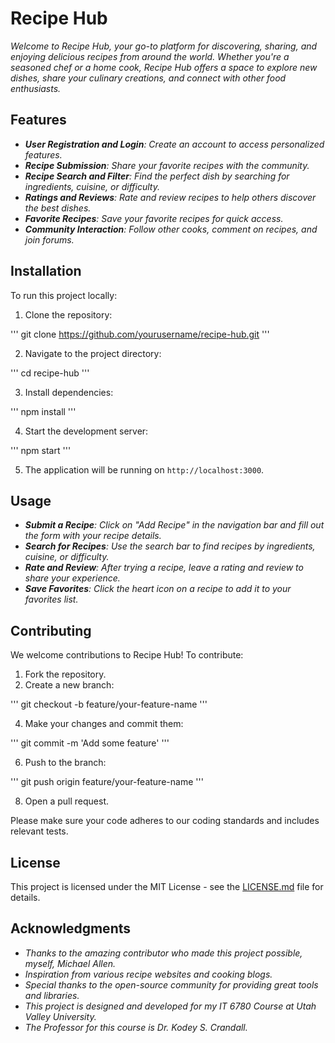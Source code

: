 # Recipe Hub

_Welcome to Recipe Hub, your go-to platform for discovering, sharing, and enjoying delicious recipes from around the world. Whether you're a seasoned chef or a home cook, Recipe Hub offers a space to explore new dishes, share your culinary creations, and connect with other food enthusiasts._


## Features

- _**User Registration and Login**: Create an account to access personalized features._
- _**Recipe Submission**: Share your favorite recipes with the community._
- _**Recipe Search and Filter**: Find the perfect dish by searching for ingredients, cuisine, or difficulty._
- _**Ratings and Reviews**: Rate and review recipes to help others discover the best dishes._
- _**Favorite Recipes**: Save your favorite recipes for quick access._
- _**Community Interaction**: Follow other cooks, comment on recipes, and join forums._
  
## Installation

To run this project locally:

1. Clone the repository:

'''
git clone https://github.com/yourusername/recipe-hub.git
'''

2. Navigate to the project directory:

'''
cd recipe-hub
'''

3. Install dependencies:

'''
npm install
'''

4. Start the development server:

'''
npm start
'''

5. The application will be running on `http://localhost:3000`.


## Usage

- _**Submit a Recipe**: Click on "Add Recipe" in the navigation bar and fill out the form with your recipe details._
- _**Search for Recipes**: Use the search bar to find recipes by ingredients, cuisine, or difficulty._
- _**Rate and Review**: After trying a recipe, leave a rating and review to share your experience._
- _**Save Favorites**: Click the heart icon on a recipe to add it to your favorites list._

## Contributing

We welcome contributions to Recipe Hub! To contribute:

1. Fork the repository.
2. Create a new branch:

'''
git checkout -b feature/your-feature-name
'''

4. Make your changes and commit them:

'''
git commit -m 'Add some feature'
'''

6. Push to the branch:

'''
git push origin feature/your-feature-name
'''

8. Open a pull request.

Please make sure your code adheres to our coding standards and includes relevant tests.

## License

This project is licensed under the MIT License - see the [LICENSE.md](LICENSE.md) file for details.

## Acknowledgments

- _Thanks to the amazing contributor who made this project possible, myself, Michael Allen._
- _Inspiration from various recipe websites and cooking blogs._
- _Special thanks to the open-source community for providing great tools and libraries._
- _This project is designed and developed for my IT 6780 Course at Utah Valley University._
- _The Professor for this course is Dr. Kodey S. Crandall._

